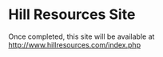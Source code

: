 # Hill Resources Site

Once completed, this site will be available at http://www.hillresources.com/index.php
